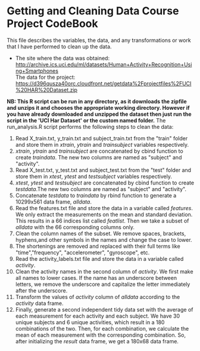 Getting and Cleaning Data Course Project CodeBook
=================================================
This file describes the variables, the data, and any transformations or work that I have performed to clean up the data.  
* The site where the data was obtained:  
http://archive.ics.uci.edu/ml/datasets/Human+Activity+Recognition+Using+Smartphones      
The data for the project:  
https://d396qusza40orc.cloudfront.net/getdata%2Fprojectfiles%2FUCI%20HAR%20Dataset.zip

__NB: This R script can be run in any directory, as it downloads the zipfile and unzips it and chooses the appropriate working directory. However if you have already downloaded and unzipped the dataset then just run the script in the 'UCI Har Dataset' or the custom named folder.__
The run_analysis.R script performs the following steps to clean the data:   
 1. Read X_train.txt, y_train.txt and subject_train.txt from the "train" folder and store them in *xtrain*, *ytrain* and *trainsubject* variables respectively.
 2. *xtrain*, *ytrain* and *trainsubject* are concatenated by cbind function to create *traindata*. The new two columns are named as "subject" and "activity".    
 3. Read X_test.txt, y_test.txt and subject_test.txt from the "test" folder and store them in *xtest*, *ytest* and *testsubject* variables respectively.  
 4. *xtest*, *ytest* and *testsubject* are concatenated by cbind function to create *testdata*.The new two columns are named as "subject" and "activity".
 5.  Concatenate *testdata* to *traindata* by rbind function to generate a 10299x561 data frame, *alldata*.  
 6. Read the features.txt file and store the data in a variable called *features*. We only extract the measurements on the mean and standard deviation. This results in a 66 indices list called *featlist*. Then we take a subset of *alldata* with the 66 corresponding columns only.  
 7. Clean the column names of the subset. We remove spaces, brackets, hyphens,and other symbols in the names and change the case to lower.
 8. The shortenings are removed and replaced with their full terms like "time","frequency", "accelerometer", "gyroscope", etc.   
 9. Read the activity_labels.txt file and store the data in a variable called *activity*.  
 10. Clean the activity names in the second column of *activity*. We first make all names to lower cases. If the name has an underscore between letters, we remove the underscore and capitalize the letter immediately after the underscore.  
 11. Transform the values of *activity* column of *alldata* according to the *activity* data frame.
 13. Finally, generate a second independent tidy data set with the average of each measurement for each activity and each subject. We have 30 unique subjects and 6 unique activities, which result in a 180 combinations of the two. Then, for each combination, we calculate the mean of each measurement with the corresponding combination. So, after initializing the *result* data frame, we get a 180x68 data frame.

